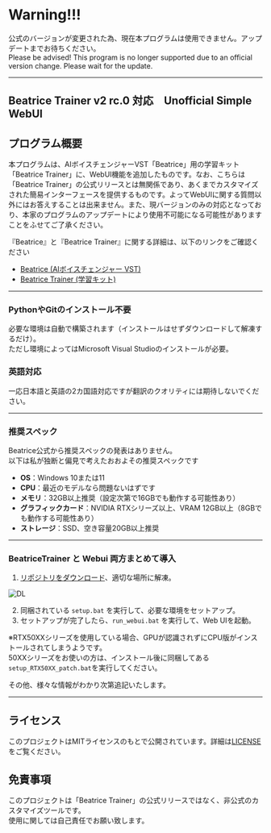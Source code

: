 # Warning!!!  
公式のバージョンが変更された為、現在本プログラムは使用できません。アップデートまでお待ちください。  
Please be advised! This program is no longer supported due to an official version change. Please wait for the update. 

---

## Beatrice Trainer v2 rc.0 対応　Unofficial Simple WebUI

## プログラム概要

本プログラムは、AIボイスチェンジャーVST「Beatrice」用の学習キット「Beatrice Trainer」に、WebUI機能を追加したものです。なお、こちらは「Beatrice Trainer」の公式リリースとは無関係であり、あくまでカスタマイズされた簡易インターフェースを提供するものです。よってWebUIに関する質問以外にはお答えすることは出来ません。また、現バージョンのみの対応となっており、本家のプログラムのアップデートにより使用不可能になる可能性がありますことをふせてご了承ください。

『Beatrice』と『Beatrice Trainer』に関する詳細は、以下のリンクをご確認ください

- [Beatrice (AIボイスチェンジャー VST)](https://prj-beatrice.com/)
- [Beatrice Trainer (学習キット)](https://huggingface.co/fierce-cats/beatrice-trainer) 

---

### PythonやGitのインストール不要
必要な環境は自動で構築されます（インストールはせずダウンロードして解凍するだけ）。  
ただし環境によってはMicrosoft Visual Studioのインストールが必要。  

### 英語対応
一応日本語と英語の2カ国語対応ですが翻訳のクオリティには期待しないでください。


---

### 推奨スペック

Beatrice公式から推奨スペックの発表はありません。  
以下は私が独断と偏見で考えたおおよその推奨スペックです

- **OS**：Windows 10または11  
- **CPU**：最近のモデルなら問題ないはずです
- **メモリ**：32GB以上推奨（設定次第で16GBでも動作する可能性あり）
- **グラフィックカード**：NVIDIA RTXシリーズ以上、VRAM 12GB以上（8GBでも動作する可能性あり）
- **ストレージ**：SSD、空き容量20GB以上推奨


---


### BeatriceTrainer と Webui 両方まとめて導入

1. [リポジトリをダウンロード](https://github.com/niel-blue/beatrice-trainer-webui/archive/refs/heads/main.zip)、適切な場所に解凍。


![DL](https://github.com/user-attachments/assets/86e9a444-8c46-4106-9de0-4d5abb1c348b)



2. 同梱されている `setup.bat` を実行して、必要な環境をセットアップ。  
3. セットアップが完了したら、`run_webui.bat` を実行して、Web UIを起動。

※RTX50XXシリーズを使用している場合、GPUが認識されずにCPU版がインストールされてしまうようです。  
50XXシリーズをお使いの方は、インストール後に同梱してある`setup_RTX50XX_patch.bat`を実行してください。  

その他、様々な情報がわかり次第追記いたします。


---

## ライセンス
このプロジェクトはMITライセンスのもとで公開されています。詳細は[LICENSE](LICENSE)をご覧ください。

## 免責事項
このプロジェクトは「Beatrice Trainer」の公式リリースではなく、非公式のカスタマイズツールです。  
使用に関しては自己責任でお願い致します。

